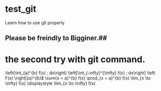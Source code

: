 # test_git
Learn how to use git properly

## Please be freindly to Bigginer.##


# the second try with git command.

\left(\int_{a}^{b} f(x) \; dx\right)
\left[\int_{\-infty}^{\infty} f(x) \; dx\right]
\left. F(x) \right|_{a}^{b}$
\sum_{x = a}^{b} f(x)
\prod_{x = a}^{b} f(x)
\lim_{x \to \infty} f(x)
\displaystyle \lim_{x \to \infty} f(x)
